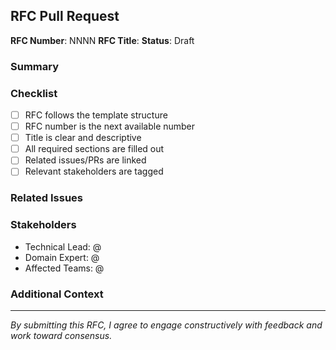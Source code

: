 ## RFC Pull Request

**RFC Number**: NNNN
**RFC Title**: 
**Status**: Draft

### Summary
<!-- One paragraph summary of the RFC -->

### Checklist
- [ ] RFC follows the template structure
- [ ] RFC number is the next available number
- [ ] Title is clear and descriptive
- [ ] All required sections are filled out
- [ ] Related issues/PRs are linked
- [ ] Relevant stakeholders are tagged

### Related Issues
<!-- Link any related issues or discussions -->

### Stakeholders
<!-- Tag relevant people for review -->
- Technical Lead: @
- Domain Expert: @
- Affected Teams: @

### Additional Context
<!-- Any other relevant information -->

---
*By submitting this RFC, I agree to engage constructively with feedback and work toward consensus.*
